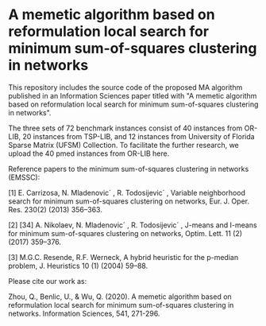 # A memetic algorithm based on reformulation local search for minimum sum-of-squares clustering in networks
This repository includes the source code of the proposed MA algorithm published in an Information Sciences paper titled with "A memetic algorithm based on reformulation local search for minimum sum-of-squares clustering in networks".

The three sets of 72 benchmark instances consist of 40 instances from OR-LIB, 20 instances from TSP-LIB, and 12 instances from University of Florida Sparse Matrix (UFSM) Collection. To facilitate the further research, we upload the 40 pmed instances from OR-LIB here.

Reference papers to the minimum sum-of-squares clustering in networks (EMSSC):

[1] E. Carrizosa, N. Mladenovic´ , R. Todosijevic´ , Variable neighborhood search for minimum sum-of-squares clustering on networks, Eur. J. Oper. Res. 230(2) (2013) 356–363.

[2] [34] A. Nikolaev, N. Mladenovic´ , R. Todosijevic´ , J-means and I-means for minimum sum-of-squares clustering on networks, Optim. Lett. 11 (2) (2017) 359–376.

[3] M.G.C. Resende, R.F. Werneck, A hybrid heuristic for the p-median problem, J. Heuristics 10 (1) (2004) 59–88.

Please cite our work as:

Zhou, Q., Benlic, U., & Wu, Q. (2020). A memetic algorithm based on reformulation local search for minimum sum-of-squares clustering in networks. Information Sciences, 541, 271-296.
